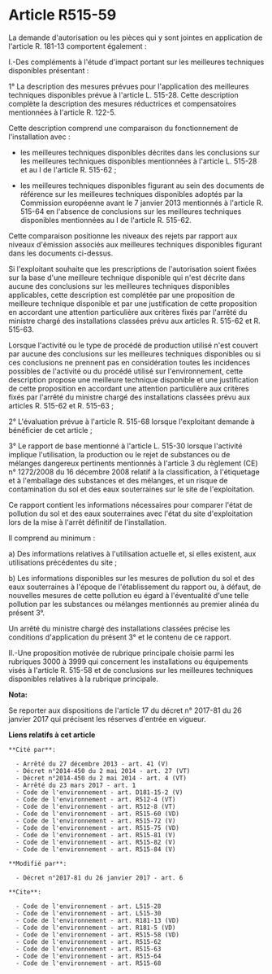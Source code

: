 # Article R515-59

La demande d'autorisation ou les pièces qui y sont jointes en application de l'article R. 181-13 comportent également : 

I.-Des compléments à l'étude d'impact portant sur les meilleures techniques disponibles présentant : 

1° La description des mesures prévues pour l'application des meilleures techniques disponibles prévue à l'article L. 515-28.
Cette description complète la description des mesures réductrices et compensatoires mentionnées à l'article R. 122-5. 

Cette description comprend une comparaison du fonctionnement de l'installation avec :

- les meilleures techniques disponibles décrites dans les conclusions sur les meilleures techniques disponibles mentionnées à
l'article L. 515-28 et au I de l'article R. 515-62 ;

- les meilleures techniques disponibles figurant au sein des documents de référence sur les meilleures techniques disponibles
adoptés par la Commission européenne avant le 7 janvier 2013 mentionnés à l'article R. 515-64 en l'absence de conclusions sur
les meilleures techniques disponibles mentionnées au I de l'article R. 515-62. 

Cette comparaison positionne les niveaux des rejets par rapport aux niveaux d'émission associés aux meilleures techniques
disponibles figurant dans les documents ci-dessus. 

Si l'exploitant souhaite que les prescriptions de l'autorisation soient fixées sur la base d'une meilleure technique
disponible qui n'est décrite dans aucune des conclusions sur les meilleures techniques disponibles applicables, cette
description est complétée par une proposition de meilleure technique disponible et par une justification de cette proposition
en accordant une attention particulière aux critères fixés par l'arrêté du ministre chargé des installations classées prévu
aux articles R. 515-62 et R. 515-63. 

Lorsque l'activité ou le type de procédé de production utilisé n'est couvert par aucune des conclusions sur les meilleures
techniques disponibles ou si ces conclusions ne prennent pas en considération toutes les incidences possibles de l'activité
ou du procédé utilisé sur l'environnement, cette description propose une meilleure technique disponible et une justification
de cette proposition en accordant une attention particulière aux critères fixés par l'arrêté du ministre chargé des
installations classées prévu aux articles R. 515-62 et R. 515-63 ; 

2° L'évaluation prévue à l'article R. 515-68 lorsque l'exploitant demande à bénéficier de cet article ; 

3° Le rapport de base mentionné à l'article L. 515-30 lorsque l'activité implique l'utilisation, la production ou le rejet de
substances ou de mélanges dangereux pertinents mentionnés à l'article 3 du règlement (CE) n° 1272/2008 du 16 décembre 2008
relatif à la classification, à l'étiquetage et à l'emballage des substances et des mélanges, et un risque de contamination du
sol et des eaux souterraines sur le site de l'exploitation. 

Ce rapport contient les informations nécessaires pour comparer l'état de pollution du sol et des eaux souterraines avec
l'état du site d'exploitation lors de la mise à l'arrêt définitif de l'installation. 

Il comprend au minimum : 

a) Des informations relatives à l'utilisation actuelle et, si elles existent, aux utilisations précédentes du site ; 

b) Les informations disponibles sur les mesures de pollution du sol et des eaux souterraines à l'époque de l'établissement du
rapport ou, à défaut, de nouvelles mesures de cette pollution eu égard à l'éventualité d'une telle pollution par les
substances ou mélanges mentionnés au premier alinéa du présent 3°. 

Un arrêté du ministre chargé des installations classées précise les conditions d'application du présent 3° et le contenu de
ce rapport. 

II.-Une proposition motivée de rubrique principale choisie parmi les rubriques 3000 à 3999 qui concernent les installations
ou équipements visés à l'article R. 515-58 et de conclusions sur les meilleures techniques disponibles relatives à la
rubrique principale.

**Nota:**

Se reporter aux dispositions de l'article 17 du décret n° 2017-81 du 26 janvier 2017 qui précisent les réserves d'entrée en
vigueur.

**Liens relatifs à cet article**

	**Cité par**:

	  - Arrêté du 27 décembre 2013 - art. 41 (V)
	  - Décret n°2014-450 du 2 mai 2014 - art. 27 (VT)
	  - Décret n°2014-450 du 2 mai 2014 - art. 4 (VT)
	  - Arrêté du 23 mars 2017 - art. 1
	  - Code de l'environnement - art. D181-15-2 (V)
	  - Code de l'environnement - art. R512-4 (VT)
	  - Code de l'environnement - art. R512-8 (VT)
	  - Code de l'environnement - art. R515-60 (VD)
	  - Code de l'environnement - art. R515-72 (V)
	  - Code de l'environnement - art. R515-75 (VD)
	  - Code de l'environnement - art. R515-81 (V)
	  - Code de l'environnement - art. R515-82 (V)
	  - Code de l'environnement - art. R515-84 (V)

	**Modifié par**:

	  - Décret n°2017-81 du 26 janvier 2017 - art. 6

	**Cite**:

	  - Code de l'environnement - art. L515-28
	  - Code de l'environnement - art. L515-30
	  - Code de l'environnement - art. R181-13 (VD)
	  - Code de l'environnement - art. R181-5 (VD)
	  - Code de l'environnement - art. R515-58 (VD)
	  - Code de l'environnement - art. R515-62
	  - Code de l'environnement - art. R515-63
	  - Code de l'environnement - art. R515-64
	  - Code de l'environnement - art. R515-68
